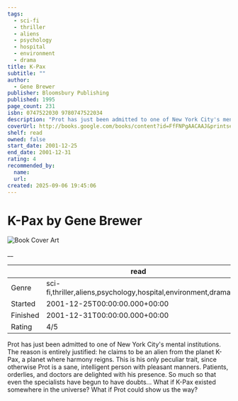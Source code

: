 ```yaml
---
tags:
  - sci-fi
  - thriller
  - aliens
  - psychology
  - hospital
  - environment
  - drama
title: K-Pax
subtitle: ""
author:
  - Gene Brewer
publisher: Bloomsbury Publishing
published: 1995
page_count: 231
isbn: 0747522030 9780747522034
description: "Prot has just been admitted to one of New York City's mental institutions. The reason is entirely justified: he claims to be an alien from the planet K-Pax, a planet where harmony reigns. This is his only peculiar trait, since otherwise Prot is a sane, intelligent person with pleasant manners. Patients, orderlies, and doctors are delighted with his presence. So much so that even the specialists have begun to have doubts... What if K-Pax existed somewhere in the universe? What if Prot could show us the way?"
coverUrl: http://books.google.com/books/content?id=FfFNPgAACAAJ&printsec=frontcover&img=1&zoom=1&source=gbs_api
shelf: read
owned: false
start_date: 2001-12-25
end_date: 2001-12-31
rating: 4
recommended_by:
  name:
  url:
created: 2025-09-06 19:45:06
---
```


# K-Pax by Gene Brewer

![Book Cover Art](http://books.google.com/books/content?id=FfFNPgAACAAJ&printsec=frontcover&img=1&zoom=1&source=gbs_api)

__

| &nbsp; | read |
| --- | --- |
| Genre | sci-fi,thriller,aliens,psychology,hospital,environment,drama |
| Started | 2001-12-25T00:00:00.000+00:00 |
| Finished | 2001-12-31T00:00:00.000+00:00 |
| Rating | 4/5 |

Prot has just been admitted to one of New York City's mental institutions. The reason is entirely justified: he claims to be an alien from the planet K-Pax, a planet where harmony reigns. This is his only peculiar trait, since otherwise Prot is a sane, intelligent person with pleasant manners. Patients, orderlies, and doctors are delighted with his presence. So much so that even the specialists have begun to have doubts... What if K-Pax existed somewhere in the universe? What if Prot could show us the way?
